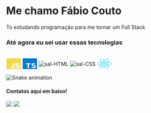 <h1> Me chamo Fábio Couto </h1>
<p> To estudando programação para me tornar um Full Stack </p>
<h3>Até agora eu sei usar essas tecnologias</h3>
<div style="display: inline_block"><br>
  <img align="center" alt="sal-Js" height="30" width="40" src="https://raw.githubusercontent.com/devicons/devicon/master/icons/javascript/javascript-plain.svg">
  <img align="center" alt="sal-Ts" height="30" width="40" src="https://raw.githubusercontent.com/devicons/devicon/master/icons/typescript/typescript-plain.svg">
  <img align="center" alt="sal-HTML" height="30" width="40" src="https://cdn.jsdelivr.net/gh/devicons/devicon/icons/html5/html5-plain-wordmark.svg">
  <img align="center" alt="sal-CSS" height="30" width="40" src="https://cdn.jsdelivr.net/gh/devicons/devicon/icons/css3/css3-plain-wordmark.svg">
  <img align="center" alt="sal-React" height="30" width="40" src="https://raw.githubusercontent.com/devicons/devicon/master/icons/react/react-original.svg">
  </div>


  
  
  
  
  
  
  ![Snake animation](https://github.com/ookamimidori/ookamimidori/blob/output/github-contribution-grid-snake.svg)
  
  <h4>Contatos aqui em baixo!</h4>

<div> 
  <a href="https://www.linkedin.com/in/fabio-couto-638979210/" target="_blank"><img src="https://img.shields.io/badge/-LinkedIn-%230077B5?style=for-the-badge&logo=linkedin&logoColor=white" target="_blank"></a>
  <a href = "mailto:fabio.miranda.couto@gmail.com"><img src="https://img.shields.io/badge/Gmail-D14836?style=for-the-badge&logo=gmail&logoColor=white"></a>
  </div>
